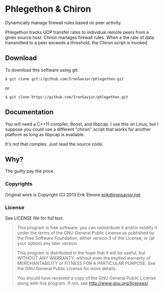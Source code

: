 Phlegethon & Chiron
===================

Dynamically manage firewall rules based on peer activity.

Phlegethon tracks UDP transfer rates to individual remote peers from
a given source host.  Chiron manages firewall rules.  When a the rate
of data transmitted to a peer exceeds a threshold, the Chiron script
is invoked.

## Download
To download this software using git:

```$ git clone git://github.com/IronSavior/phlegethon.git```

 or

```$ git clone https://github.com/IronSavior/phlegethon.git```

## Documentation

You will need a C++11 compiler, Boost, and libpcap.  I use this on
Linux, but I suppose you could use a different "chiron" script that
works for another platform as long as libpcap is available.

It's not that complex.  Just read the source code.

## Why?

The guilty pay the price.

### Copyrights

Original work is Copyright (C) 2013 Erik Elmore <erik@ironsavior.net>

### License
See LICENSE file for full text.

> This program is free software: you can redistribute it and/or modify
> it under the terms of the GNU General Public License as published by
> the Free Software Foundation, either version 3 of the License, or
> (at your option) any later version.
> 
> This program is distributed in the hope that it will be useful,
> but WITHOUT ANY WARRANTY; without even the implied warranty of
> MERCHANTABILITY or FITNESS FOR A PARTICULAR PURPOSE.  See the
> GNU General Public License for more details.
> 
> You should have received a copy of the GNU General Public License
> along with this program. If not, see <http://www.gnu.org/licenses/>.
